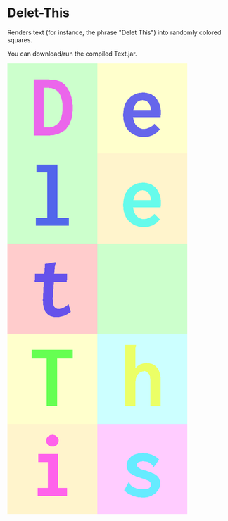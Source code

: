 # Delet-This
Renders text (for instance, the phrase "Delet This") into randomly colored squares.

You can download/run the compiled Text.jar.

![Example](./Example.png)
